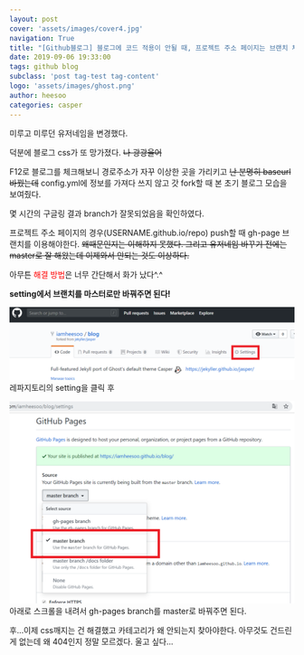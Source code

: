 ```yaml
---
layout: post
cover: 'assets/images/cover4.jpg'
navigation: True
title: "[Github블로그] 블로그에 코드 적용이 안될 때, 프로젝트 주소 페이지는 브랜치 체크"
date: 2019-09-06 19:33:00
tags: github blog
subclass: 'post tag-test tag-content'
logo: 'assets/images/ghost.png'
author: heesoo
categories: casper
---
```

미루고 미루던 유저네임을 변경했다.

덕분에 블로그 css가 또 망가졌다. ~~나 광광울어~~

F12로 블로그를 체크해보니 경로주소가 자꾸 이상한 곳을 가리키고 ~~난 분명히 baseurl 바꿨는데~~ config.yml에 정보를 가져다 쓰지 않고 갓 fork할 때 본 초기 블로그 모습을 보여줬다.

몇 시간의 구글링 결과 branch가 잘못되었음을 확인하였다.

프로젝트 주소 페이지의 경우(USERNAME.github.io/repo) push할 때 gh-page 브랜치를 이용해야한다.
~~왜때문인지는 이해하지 못했다. 그리고 유저네임 바꾸기 전에는 master로 잘 해왔는데 이제와서 안되는 것도 이상하다.~~

아무튼 <span style="color:red">해결 방법</span>은 너무 간단해서 화가 났다^.^

**setting에서 브랜치를 마스터로만 바꿔주면 된다!**

![190906_1](./assets/images/190906_1.png)
레파지토리의 setting을 클릭 후

![190906_2](./assets/images/190906_2.png)
아래로 스크롤을 내려서 gh-pages branch를 master로 바꿔주면 된다.

후...이제 css깨지는 건 해결했고 카테고리가 왜 안되는지 찾아야한다. 아무것도 건드린게 없는데 왜 404인지 정말 모르겠다. 울고 싶다...
